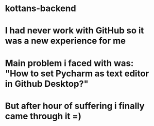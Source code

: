 # kottans-backend
# I had never work with GitHub so it was a new experience for me
# Main problem i faced with was: "How to set Pycharm as text editor in Github Desktop?"
# But after hour of suffering i finally came through it =)
#